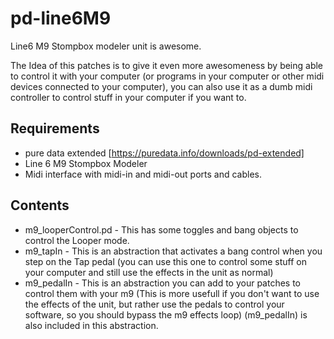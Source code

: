 # pd-line6M9

Line6 M9 Stompbox modeler unit is awesome.

The Idea of this patches is to give it even more awesomeness by being able to control it with your computer (or programs in your computer or other midi devices connected to your computer), you can also use it as a dumb midi controller to control stuff in your computer if you want to.

## Requirements

* pure data extended [https://puredata.info/downloads/pd-extended]
* Line 6 M9 Stompbox Modeler
* Midi interface with midi-in and midi-out ports and cables.

## Contents

* m9_looperControl.pd - This has some toggles and bang objects to control the Looper mode.
* m9_tapIn - This is an abstraction that activates a bang control when you step on the Tap pedal (you can use this one to control some stuff on your computer and still use the effects in the unit as normal)
* m9_pedalIn - This is an abstraction you can add to your patches to control them with your m9 (This is more usefull if you don't want to use the effects of the unit, but rather use the pedals to control your software, so you should bypass the m9 effects loop) (m9_pedalIn) is also included in this abstraction.
